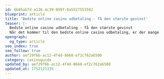 ```yaml
---
id: 6b85ab7d-a136-4c39-899f-0a5527553592
blueprint: article
title: 'Bedste online casino udbetaling - få den største gevinst'
teaser: |-
  Bedste online casino udbetaling - få den største gevinst
  Når det kommer til den bedste online casino udbetaling, er der mange ting, der spiller ind. Vi guider dig til, hvad du skal være opmærksom på, når du skal vurdere dine chancer for gevinst og god udbetaling hos et online casino.
opengraph:
  og_type: article
seo_index: true
seo_follow: true
author: aef29f6b-ac12-4f4d-8668-ef2c762a6500
category: casinoguide
updated_by: aef29f6b-ac12-4f4d-8668-ef2c762a6500
updated_at: 1752121335
---
```

